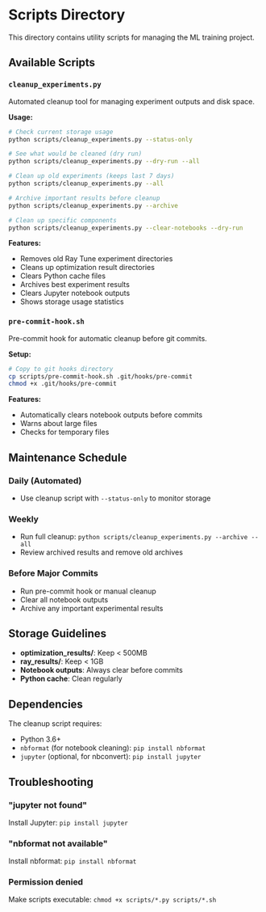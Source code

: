 # Scripts Directory

This directory contains utility scripts for managing the ML training project.

## Available Scripts

### `cleanup_experiments.py`

Automated cleanup tool for managing experiment outputs and disk space.

**Usage:**

```bash
# Check current storage usage
python scripts/cleanup_experiments.py --status-only

# See what would be cleaned (dry run)
python scripts/cleanup_experiments.py --dry-run --all

# Clean up old experiments (keeps last 7 days)
python scripts/cleanup_experiments.py --all

# Archive important results before cleanup
python scripts/cleanup_experiments.py --archive

# Clean up specific components
python scripts/cleanup_experiments.py --clear-notebooks --dry-run
```

**Features:**

- Removes old Ray Tune experiment directories
- Cleans up optimization result directories
- Clears Python cache files
- Archives best experiment results
- Clears Jupyter notebook outputs
- Shows storage usage statistics

### `pre-commit-hook.sh`

Pre-commit hook for automatic cleanup before git commits.

**Setup:**

```bash
# Copy to git hooks directory
cp scripts/pre-commit-hook.sh .git/hooks/pre-commit
chmod +x .git/hooks/pre-commit
```

**Features:**

- Automatically clears notebook outputs before commits
- Warns about large files
- Checks for temporary files

## Maintenance Schedule

### Daily (Automated)

- Use cleanup script with `--status-only` to monitor storage

### Weekly

- Run full cleanup: `python scripts/cleanup_experiments.py --archive --all`
- Review archived results and remove old archives

### Before Major Commits

- Run pre-commit hook or manual cleanup
- Clear all notebook outputs
- Archive any important experimental results

## Storage Guidelines

- **optimization_results/**: Keep < 500MB
- **ray_results/**: Keep < 1GB
- **Notebook outputs**: Always clear before commits
- **Python cache**: Clean regularly

## Dependencies

The cleanup script requires:

- Python 3.6+
- `nbformat` (for notebook cleaning): `pip install nbformat`
- `jupyter` (optional, for nbconvert): `pip install jupyter`

## Troubleshooting

### "jupyter not found"

Install Jupyter: `pip install jupyter`

### "nbformat not available"

Install nbformat: `pip install nbformat`

### Permission denied

Make scripts executable: `chmod +x scripts/*.py scripts/*.sh`
